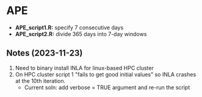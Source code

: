 # APE

- **APE_script1.R:** specify 7 consecutive days
- **APE_script2.R:** divide 365 days into 7-day windows

## Notes (2023-11-23)
1. Need to binary install INLA for linux-based HPC cluster
2. On HPC cluster script 1 "fails to get good initial values" so INLA crashes at the 10th iteration.
    - Current soln: add verbose = TRUE argument and re-run the script
